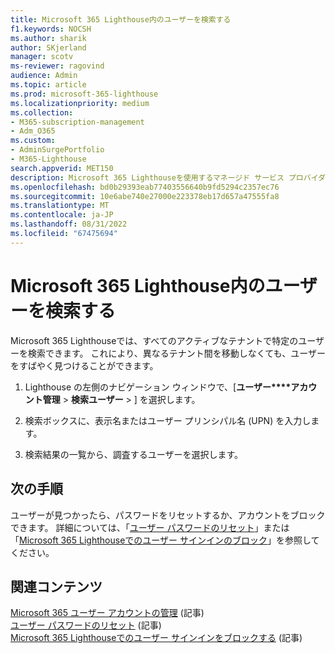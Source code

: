 ```yaml
---
title: Microsoft 365 Lighthouse内のユーザーを検索する
f1.keywords: NOCSH
ms.author: sharik
author: SKjerland
manager: scotv
ms-reviewer: ragovind
audience: Admin
ms.topic: article
ms.prod: microsoft-365-lighthouse
ms.localizationpriority: medium
ms.collection:
- M365-subscription-management
- Adm_O365
ms.custom:
- AdminSurgePortfolio
- M365-Lighthouse
search.appverid: MET150
description: Microsoft 365 Lighthouseを使用するマネージド サービス プロバイダー (MSP) の場合は、ユーザーを検索する方法について説明します。
ms.openlocfilehash: bd0b29393eab77403556640b9fd5294c2357ec76
ms.sourcegitcommit: 10e6abe740e27000e223378eb17d657a47555fa8
ms.translationtype: MT
ms.contentlocale: ja-JP
ms.lasthandoff: 08/31/2022
ms.locfileid: "67475694"
---
```

# <a name="search-for-users-in-microsoft-365-lighthouse"></a>Microsoft 365 Lighthouse内のユーザーを検索する

Microsoft 365 Lighthouseでは、すべてのアクティブなテナントで特定のユーザーを検索できます。 これにより、異なるテナント間を移動しなくても、ユーザーをすばやく見つけることができます。

1. Lighthouse の左側のナビゲーション ウィンドウで、[**ユーザー****アカウント管理** > **検索ユーザー** > ] を選択します。

2. 検索ボックスに、表示名またはユーザー プリンシパル名 (UPN) を入力します。

3. 検索結果の一覧から、調査するユーザーを選択します。

## <a name="next-steps"></a>次の手順

ユーザーが見つかったら、パスワードをリセットするか、アカウントをブロックできます。 詳細については、「[ユーザー パスワードのリセット](m365-lighthouse-reset-user-password.md)」または「[Microsoft 365 Lighthouseでのユーザー サインインのブロック](m365-lighthouse-block-user-signin.md)」を参照してください。

## <a name="related-content"></a>関連コンテンツ

[Microsoft 365 ユーザー アカウントの管理](../enterprise/manage-microsoft-365-accounts.md) (記事)\
[ユーザー パスワードのリセット](m365-lighthouse-reset-user-password.md) (記事)\
[Microsoft 365 Lighthouseでのユーザー サインインをブロックする](m365-lighthouse-block-user-signin.md) (記事)
